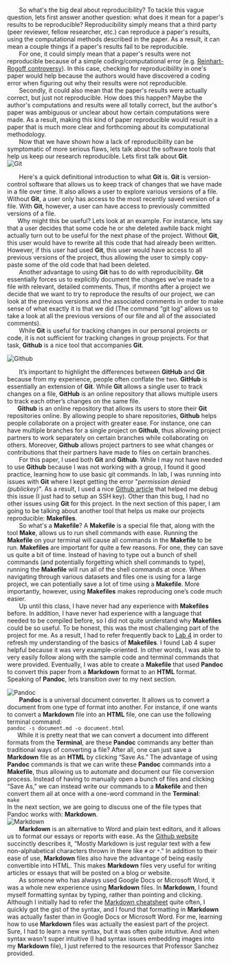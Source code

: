&nbsp;&nbsp;&nbsp;&nbsp;&nbsp;&nbsp; So what's the big deal about reproducibility? To tackle this vague question, lets first answer another question: what does it mean for a paper's results to be reproducible? Reproducibility simply means that a third party (peer reviewer, fellow researcher, etc.) can reproduce a paper's results, using the computational methods described in the paper. As a result, it can mean a couple things if a paper's results fail to be reproducible.  
&nbsp;&nbsp;&nbsp;&nbsp;&nbsp;&nbsp; For one, it could simply mean that a paper's results were not reproducible because of a simple coding/computational error (e.g. [Reinhart-Rogoff controversy](https://en.wikipedia.org/wiki/Growth_in_a_Time_of_Debt)). In this case, checking for reproducibiility in one's paper would help because the authors would have discovered a coding error when figuring out why their results were not reproducible.  
&nbsp;&nbsp;&nbsp;&nbsp;&nbsp;&nbsp; Secondly, it could also mean that the paper's results were actually correct, but just not reproducible. How does this happen? Maybe the author's computations and results were all totally correct, but the author's paper was ambiguous or unclear about how certain computations were made. As a result, making this kind of paper reproducible would result in a paper that is much more clear and forthcoming about its computational methodology.  
&nbsp;&nbsp;&nbsp;&nbsp;&nbsp;&nbsp; Now that we have shown how a lack of reproducibility can be symptomatic of more serious flaws, lets talk about the software tools that help us keep our research reproducible. Lets first talk about **Git**. 
&nbsp;&nbsp;&nbsp;&nbsp;&nbsp;&nbsp;&nbsp;&nbsp;&nbsp;&nbsp;&nbsp;&nbsp;&nbsp;&nbsp;&nbsp;&nbsp;&nbsp;&nbsp;![Git](https://raw.githubusercontent.com/ucb-stat159/stat159-fall-2016/master/projects/proj01/images/git-logo.png)

&nbsp;&nbsp;&nbsp;&nbsp;&nbsp;&nbsp; Here's a quick definitional introduction to what **Git** is. **Git** is version-control software that allows us to keep track of changes that we have made in a file over time. It also allows a user to explore various versions of a file. Without **Git**, a user only has access to the most recently saved version of a file. With **Git**, however, a user can have access to previously committed versions of a file.  
&nbsp;&nbsp;&nbsp;&nbsp;&nbsp;&nbsp;Why might this be useful? Lets look at an example. For instance, lets say that a user decides that some code he or she deleted awhile back might actually turn out to be useful for the next phase of the project. Without **Git**, this user would have to rewrite all this code that had already been written. However, if this user had used **Git**, this user would have access to all previous versions of the project, thus allowing the user to simply copy-paste some of the old code that had been deleted.  
&nbsp;&nbsp;&nbsp;&nbsp;&nbsp;&nbsp; Another advantage to using **Git** has to do with reproducibility. **Git** essentially forces us to explicitly document the changes we’ve made to a file with relevant, detailed comments. Thus, if months after a project we decide that we want to try to reproduce the results of our project, we can look at the previous versions and the associated comments in order to make sense of what exactly it is that we did (The command “git log” allows us to take a look at all the previous versions of our file and all of the associated comments).  
&nbsp;&nbsp;&nbsp;&nbsp;&nbsp;&nbsp; While **Git** is useful for tracking changes in our personal projects or code, it is not sufficient for tracking changes in group projects. For that task, **Github** is a nice tool that accompanies **Git**. 

![Github](https://raw.githubusercontent.com/ucb-stat159/stat159-fall-2016/master/projects/proj01/images/github-logo.png)

&nbsp;&nbsp;&nbsp;&nbsp;&nbsp;&nbsp; It’s important to highlight the differences between **GitHub** and **Git** because from my experience, people often conflate the two. **GitHub** is essentially an extension of **Git**. While **Git** allows a single user to track changes on a file, **GitHub** is an online repository that allows multiple users to track each other’s changes on the same file.  
&nbsp;&nbsp;&nbsp;&nbsp;&nbsp;&nbsp;**Github** is an online repository that allows its users to store their **Git** repositories online. By allowing people to share repositories, **Github** helps people collaborate on a project with greater ease. For instance, one can have multiple branches for a single project on **Github**, thus allowing project partners to work separately on certain branches while collaborating on others. Moreover, **Github** allows project partners to see what changes or contributions that their partners have made to files on certain branches.  
&nbsp;&nbsp;&nbsp;&nbsp;&nbsp;&nbsp; For this paper, I used both **Git** and **Github**. While I may not have needed to use **Github** because I was not working with a group, I found it good practice, learning how to use basic git commands. In lab, I was running into issues with **Git** where I kept getting the error "*permission denied (publickey)*". As a result, I used a nice [Github article](https://help.github.com/articles/error-permission-denied-publickey/) that helped me debug this issue (I just had to setup an SSH key). Other than this bug, I had no other issues using **Git** for this project. In the next section of this paper, I am going to be talking about another tool that helps us make our projects reproducible: **Makefiles**.  
&nbsp;&nbsp;&nbsp;&nbsp;&nbsp;&nbsp; So what's a **Makefile**? A **Makefile** is a special file that, along with the tool **Make**, allows us to run shell commands with ease. Running the **Makefile** on your terminal will cause all commands in the **Makefile** to be run. **Makefiles** are important for quite a few reasons. For one, they can save us quite a bit of time. Instead of having to type out a bunch of shell commands (and potentially forgetting which shell commands to type), running the **Makefile** will run all of the shell commands at once. When navigating through various datasets and files one is using for a large project, we can potentially save a lot of time using a **Makefile**. More importantly, however, using **Makefiles** makes reproducing one’s code much easier.  
&nbsp;&nbsp;&nbsp;&nbsp;&nbsp;&nbsp; Up until this class, I have never had any experience with **Makefiles** before. In addition, I have never had experience with a language that needed to be compiled before, so I did not quite understand why **Makefiles** could be so useful. To be honest, this was the most challenging part of the project for me. As a result, I had to refer frequently back to [Lab 4](http://www.cirosantilli.com/markdown-style-guide/) in order to refresh my understanding of the basics of **Makefiles**. I found Lab 4 super helpful because it was very example-oriented. In other words, I was able to very easily follow along with the sample code and terminal commands that were provided. Eventually, I was able to create a **Makefile** that used **Pandoc** to convert this paper from a **Markdown** format to an **HTML** format.  Speaking of **Pandoc**, lets transition over to my next section. 

![Pandoc](https://raw.githubusercontent.com/ucb-stat159/stat159-fall-2016/master/projects/proj01/images/pandoc-logo.png)  
&nbsp;&nbsp;&nbsp;&nbsp;&nbsp;&nbsp; **Pandoc** is a universal document converter. It allows us to convert a document from one type of format into another. For instance, if one wants to convert a **Markdown** file into an **HTML** file, one can use the following terminal command:    
```pandoc -s document.md -o document.html```  
&nbsp;&nbsp;&nbsp;&nbsp;&nbsp;&nbsp;While it is pretty neat that we can convert a document into different formats from the **Terminal**, are these **Pandoc** commands any better than traditional ways of converting a file?  After all, one can just save a **Markdown** file as an **HTML** by clicking “Save As.” The advantage of using **Pandoc** commands is that we can write these **Pandoc** commands into a **Makefile**, thus allowing us to automate and document our file conversion process. Instead of having to manually open a bunch of files and clicking “Save As,” we can instead write our commands to a **Makefile** and then convert them all at once with a one-word command in the **Terminal**:  
```make```  
In the next section, we are going to discuss one of the file types that Pandoc works with: **Markdown**.  
![Markdown](https://raw.githubusercontent.com/ucb-stat159/stat159-fall-2016/master/projects/proj01/images/markdown-logo.png)  
&nbsp;&nbsp;&nbsp;&nbsp;&nbsp;&nbsp; **Markdown** is an alternative to Word and plain text editors, and it allows us to format our essays or reports with ease. As the [Github website](https://guides.github.com/features/mastering-markdown/) succinctly describes it, “Mostly Markdown is just regular text with a few non-alphabetical characters thrown in there like  `#` or `*`." In addition to their ease of use, **Markdown** files  also have the advantage of being easily convertible into HTML. This makes **Markdown** files very useful for writing articles or essays that will be posted on a blog or website.  
&nbsp;&nbsp;&nbsp;&nbsp;&nbsp;&nbsp; As someone who has always used Google Docs or Microsoft Word, it was a whole new experience using **Markdown** files. In **Markdown**, I found myself formatting syntax by typing, rather than pointing and clicking. Although I initially had to refer the [Markdown cheatsheet](https://github.com/adam-p/markdown-here/wiki/Markdown-Cheatsheet#code) quite often, I quickly got the gist of the syntax, and I found that formatting in **Markdown** was actually faster than in Google Docs or Microsoft Word. For me, learning how to use **Markdown** files was actually the easiest part of the project. Sure, I had to learn a new syntax, but it was often quite intuitive. And when syntax wasn't super intuitive (I had syntax issues embedding images into my **Markdown** file), I just referred to the resources that Professor Sanchez provided. 


